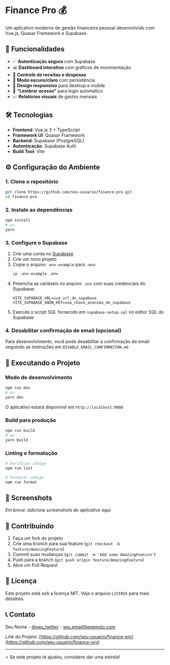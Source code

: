 # Finance Pro 💰

Um aplicativo moderno de gestão financeira pessoal desenvolvido com Vue.js, Quasar Framework e Supabase.

## 🚀 Funcionalidades

- ✅ **Autenticação segura** com Supabase
- 📊 **Dashboard interativo** com gráficos de movimentação
- 💸 **Controle de receitas e despesas**
- 🌙 **Modo escuro/claro** com persistência
- 📱 **Design responsivo** para desktop e mobile
- 🔐 **"Lembrar acesso"** para login automático
- 📈 **Relatórios visuais** de gastos mensais

## 🛠️ Tecnologias

- **Frontend**: Vue.js 3 + TypeScript
- **Framework UI**: Quasar Framework
- **Backend**: Supabase (PostgreSQL)
- **Autenticação**: Supabase Auth
- **Build Tool**: Vite

## ⚙️ Configuração do Ambiente

### 1. Clone o repositório
```bash
git clone https://github.com/seu-usuario/finance-pro.git
cd finance-pro
```

### 2. Instale as dependências
```bash
npm install
# ou
yarn
```

### 3. Configure o Supabase

1. Crie uma conta no [Supabase](https://supabase.com)
2. Crie um novo projeto
3. Copie o arquivo `.env.example` para `.env`:
   ```bash
   cp .env.example .env
   ```
4. Preencha as variáveis no arquivo `.env` com suas credenciais do Supabase:
   ```
   VITE_SUPABASE_URL=sua_url_do_supabase
   VITE_SUPABASE_ANON_KEY=sua_chave_anonima_do_supabase
   ```
5. Execute o script SQL fornecido em `supabase-setup.sql` no editor SQL do Supabase

### 4. Desabilitar confirmação de email (opcional)
Para desenvolvimento, você pode desabilitar a confirmação de email seguindo as instruções em `DISABLE_EMAIL_CONFIRMATION.md`

## 🚀 Executando o Projeto

### Modo de desenvolvimento
```bash
npm run dev
# ou
yarn dev
```
O aplicativo estará disponível em `http://localhost:9000`

### Build para produção
```bash
npm run build
# ou
yarn build
```

### Linting e formatação
```bash
# Verificar código
npm run lint

# Formatar código
npm run format
```

## 📱 Screenshots

*Em breve: adicione screenshots do aplicativo aqui*

## 🤝 Contribuindo

1. Faça um fork do projeto
2. Crie uma branch para sua feature (`git checkout -b feature/AmazingFeature`)
3. Commit suas mudanças (`git commit -m 'Add some AmazingFeature'`)
4. Push para a branch (`git push origin feature/AmazingFeature`)
5. Abra um Pull Request

## 📄 Licença

Este projeto está sob a licença MIT. Veja o arquivo `LICENSE` para mais detalhes.

## 📞 Contato

Seu Nome - [@seu_twitter](https://twitter.com/seu_twitter) - seu.email@exemplo.com

Link do Projeto: [https://github.com/seu-usuario/finance-pro](https://github.com/seu-usuario/finance-pro)

---

⭐ Se este projeto te ajudou, considere dar uma estrela!

